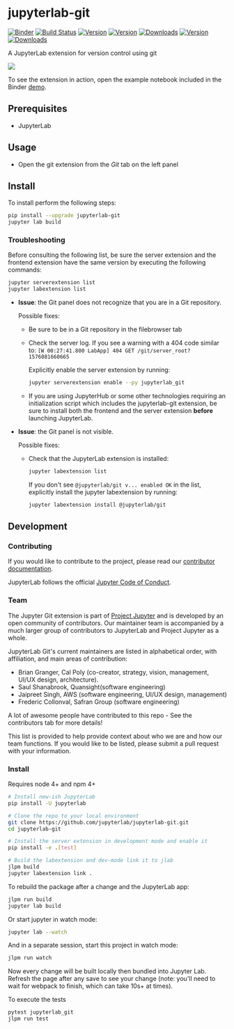 # jupyterlab-git

[![Binder](https://mybinder.org/badge_logo.svg)](https://mybinder.org/v2/gh/jupyterlab/jupyterlab-git/master?urlpath=lab/tree/examples/demo.ipynb) [![Build Status](https://travis-ci.org/jupyterlab/jupyterlab-git.svg?branch=master)](https://travis-ci.org/jupyterlab/jupyterlab-git) [![Version](https://img.shields.io/npm/v/@jupyterlab/git.svg)](https://www.npmjs.com/package/@jupyterlab/git) [![Version](https://img.shields.io/pypi/v/jupyterlab-git.svg)](https://pypi.org/project/jupyterlab-git/) [![Downloads](https://img.shields.io/npm/dm/@jupyterlab/git.svg)](https://www.npmjs.com/package/@jupyterlab/git) [![Version](https://img.shields.io/conda/vn/conda-forge/jupyterlab-git.svg)](https://anaconda.org/conda-forge/jupyterlab-git) [![Downloads](https://img.shields.io/conda/dn/conda-forge/jupyterlab-git.svg)](https://anaconda.org/conda-forge/jupyterlab-git)

A JupyterLab extension for version control using git

![](http://g.recordit.co/N9Ikzbyk8P.gif)

To see the extension in action, open the example notebook included in the Binder [demo](https://mybinder.org/v2/gh/jupyterlab/jupyterlab-git/master?urlpath=lab/tree/examples/demo.ipynb).

## Prerequisites

- JupyterLab

## Usage

- Open the git extension from the _Git_ tab on the left panel

## Install

To install perform the following steps:

```bash
pip install --upgrade jupyterlab-git
jupyter lab build
```

### Troubleshooting

Before consulting the following list, be sure the server extension and the frontend extension have the same version by executing the following commands:

```bash
jupyter serverextension list
jupyter labextension list
```

- **Issue**: the Git panel does not recognize that you are in a Git repository.

  Possible fixes:

  - Be sure to be in a Git repository in the filebrowser tab

  - Check the server log. If you see a warning with a 404 code similar to:
    `[W 00:27:41.800 LabApp] 404 GET /git/server_root?1576081660665`

    Explicitly enable the server extension by running:

    ```bash
    jupyter serverextension enable --py jupyterlab_git
    ```

  - If you are using JupyterHub or some other technologies requiring an initialization script which includes the jupyterlab-git extension, be sure to install both the frontend and the server extension **before** launching JupyterLab.

- **Issue**: the Git panel is not visible.

  Possible fixes:

  - Check that the JupyterLab extension is installed:

    ```bash
    jupyter labextension list
    ```

    If you don't see `@jupyterlab/git v... enabled OK` in the list, explicitly install the jupyter labextension by running:

    ```bash
    jupyter labextension install @jupyterlab/git
    ```

## Development

### Contributing

If you would like to contribute to the project, please read our [contributor documentation](https://github.com/jupyterlab/jupyterlab/blob/master/CONTRIBUTING.md).

JupyterLab follows the official [Jupyter Code of Conduct](https://github.com/jupyter/governance/blob/master/conduct/code_of_conduct.md).

### Team

The Jupyter Git extension is part of [Project Jupyter](http://jupyter.org/) and is developed by an open community of contributors. Our maintainer team is accompanied by a much larger group of contributors to JupyterLab and Project Jupyter as a whole.

JupyterLab Git's current maintainers are listed in alphabetical order, with affiliation, and main areas of contribution:

- Brian Granger, Cal Poly (co-creator, strategy, vision, management, UI/UX design,
  architecture).
- Saul Shanabrook, Quansight(software engineering)
- Jaipreet Singh, AWS (software engineering, UI/UX design, management)
- Frederic Collonval, Safran Group (software engineering)

A lot of awesome people have contributed to this repo - See the contributors tab for more details!

This list is provided to help provide context about who we are and how our team functions.
If you would like to be listed, please submit a pull request with your information.

### Install

Requires node 4+ and npm 4+

```bash
# Install new-ish JupyterLab
pip install -U jupyterlab

# Clone the repo to your local environment
git clone https://github.com/jupyterlab/jupyterlab-git.git
cd jupyterlab-git

# Install the server extension in development mode and enable it
pip install -e .[test]

# Build the labextension and dev-mode link it to jlab
jlpm build
jupyter labextension link .
```

To rebuild the package after a change and the JupyterLab app:

```bash
jlpm run build
jupyter lab build
```

Or start jupyter in watch mode:
```bash
jupyter lab --watch
```
And in a separate session, start this project in watch mode:
```bash
jlpm run watch
```
Now every change will be built locally then bundled into Jupyter Lab. Refresh the page after any save to see your change (note: you'll need to wait for webpack to finish, which can take 10s+ at times).

To execute the tests

```bash
pytest jupyterlab_git
jlpm run test
```
